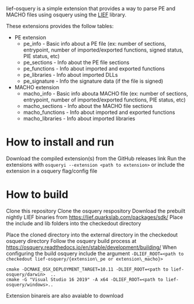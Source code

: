 lief-osquery is a simple extension that provides a way to parse PE and MACHO files using osquery using the [LIEF](https://lief.quarkslab.com/) library.

These extensions provides the follow tables:
* PE extension
  * pe_info - Basic info about a PE file (ex: number of sections, entrypoint, number of imported/exported functions, signed status, PIE status, etc)
  * pe_sections - Info about the PE file sections
  * pe_functions - Info about imported and exported functions
  * pe_libraries - Info about imported DLLs
  * pe_signature - Info the signature data (if the file is signed)
* MACHO extension
  * macho_info - Basic info abouta MACHO file (ex: number of sections, entrypoint, number of imported/exported functions, PIE status, etc)
  * macho_sections - Info about the MACHO file sections
  * macho_functions - Info about imported and exported functions
  * macho_libraries - Info about imported libraries
  
# How to install and run
Download the compiled extension(s) from the GitHub releases link
Run the extensions with `osqueryi --extension <path to extension>` or include the extension in a osquery flag/config file

# How to build
Clone this repository
Clone the osquery respository
Download the prebuilt nightly LIEF binaries from https://lief.quarkslab.com/packages/sdk/
Place the include and lib folders into the checkedout directory

Place the cloned directory into the external directory in the checkedout osquery directory
Follow the osquery build process at https://osquery.readthedocs.io/en/stable/development/building/
When configuring the build osquery include the argument `-DLIEF_ROOT=<path to checkedout lief-osquery/{extension\_pe or extension\_macho}>`  
```
cmake -DCMAKE_OSX_DEPLOYMENT_TARGET=10.11 -DLIEF_ROOT=<path to lief-osquery/darwin>  ..
cmake -G "Visual Studio 16 2019" -A x64 -DLIEF_ROOT=<path to lief-osquery/windows>..
```
Extension binareis are also avaiable to download
